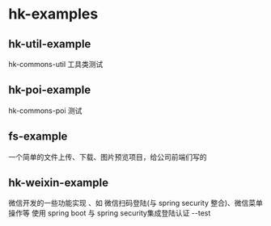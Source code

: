 # hk-examples
## hk-util-example ##
 hk-commons-util 工具类测试
 
## hk-poi-example ##
 hk-commons-poi 测试

## fs-example ##
  一个简单的文件上传、下载、图片预览项目，给公司前端们写的
  
## hk-weixin-example ##
 微信开发的一些功能实现 、如  微信扫码登陆(与 spring security 整合)、微信菜单操作等
 使用 spring boot 与 spring security集成登陆认证
 --test

